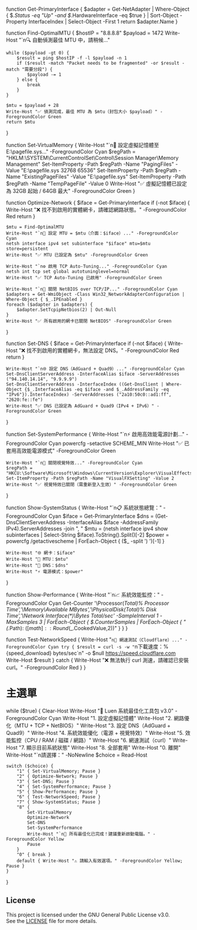 function Get-PrimaryInterface {
    $adapter = Get-NetAdapter | Where-Object { $_.Status -eq "Up" -and $_.HardwareInterface -eq $true } | Sort-Object -Property InterfaceIndex | Select-Object -First 1
    return $adapter.Name
}

function Find-OptimalMTU {
    $hostIP = "8.8.8.8"
    $payload = 1472
    Write-Host "`n🔍 自動偵測最佳 MTU 中，請稍候..."

    while ($payload -gt 0) {
        $result = ping $hostIP -f -l $payload -n 1
        if ($result -match "Packet needs to be fragmented" -or $result -match "需要分段") {
            $payload -= 1
        } else {
            break
        }
    }

    $mtu = $payload + 28
    Write-Host "✅ 偵測完成，最佳 MTU 為 $mtu（封包大小 $payload）" -ForegroundColor Green
    return $mtu
}

function Set-VirtualMemory {
    Write-Host "`n💾 設定虛擬記憶體至 E:\pagefile.sys..." -ForegroundColor Cyan
    $regPath = "HKLM:\SYSTEM\CurrentControlSet\Control\Session Manager\Memory Management"
    Set-ItemProperty -Path $regPath -Name "PagingFiles" -Value "E:\pagefile.sys 32768 65536"
    Set-ItemProperty -Path $regPath -Name "ExistingPageFiles" -Value "E:\pagefile.sys"
    Set-ItemProperty -Path $regPath -Name "TempPageFile" -Value 0
    Write-Host "✅ 虛擬記憶體已設定為 32GB 起始 / 64GB 最大" -ForegroundColor Green
}

function Optimize-Network {
    $iface = Get-PrimaryInterface
    if (-not $iface) {
        Write-Host "❌ 找不到啟用的實體網卡，請確認網路狀態。" -ForegroundColor Red
        return
    }

    $mtu = Find-OptimalMTU
    Write-Host "`n📏 設定 MTU = $mtu（介面：$iface）..." -ForegroundColor Cyan
    netsh interface ipv4 set subinterface "$iface" mtu=$mtu store=persistent
    Write-Host "✅ MTU 已設定為 $mtu" -ForegroundColor Green

    Write-Host "`n⚙️ 啟用 TCP Auto-Tuning..." -ForegroundColor Cyan
    netsh int tcp set global autotuninglevel=normal
    Write-Host "✅ TCP Auto-Tuning 已啟用" -ForegroundColor Green

    Write-Host "`n🛑 關閉 NetBIOS over TCP/IP..." -ForegroundColor Cyan
    $adapters = Get-WmiObject -Class Win32_NetworkAdapterConfiguration | Where-Object { $_.IPEnabled }
    foreach ($adapter in $adapters) {
        $adapter.SetTcpipNetbios(2) | Out-Null
    }
    Write-Host "✅ 所有啟用的網卡已關閉 NetBIOS" -ForegroundColor Green
}

function Set-DNS {
    $iface = Get-PrimaryInterface
    if (-not $iface) {
        Write-Host "❌ 找不到啟用的實體網卡，無法設定 DNS。" -ForegroundColor Red
        return
    }

    Write-Host "`n🌐 設定 DNS（AdGuard + Quad9）..." -ForegroundColor Cyan
    Set-DnsClientServerAddress -InterfaceAlias $iface -ServerAddresses ("94.140.14.14", "9.9.9.9")
    Set-DnsClientServerAddress -InterfaceIndex ((Get-DnsClient | Where-Object {$_.InterfaceAlias -eq $iface -and $_.AddressFamily -eq "IPv6"}).InterfaceIndex) -ServerAddresses ("2a10:50c0::ad1:ff", "2620:fe::fe")
    Write-Host "✅ DNS 已設定為 AdGuard + Quad9（IPv4 + IPv6）" -ForegroundColor Green
}

function Set-SystemPerformance {
    Write-Host "`n⚡ 啟用高效能電源計劃..." -ForegroundColor Cyan
    powercfg -setactive SCHEME_MIN
    Write-Host "✅ 已套用高效能電源模式" -ForegroundColor Green

    Write-Host "`n🎨 關閉視覺特效..." -ForegroundColor Cyan
    $regPath = "HKCU:\Software\Microsoft\Windows\CurrentVersion\Explorer\VisualEffects"
    Set-ItemProperty -Path $regPath -Name "VisualFXSetting" -Value 2
    Write-Host "✅ 視覺特效已關閉（需重新登入生效）" -ForegroundColor Green
}

function Show-SystemStatus {
    Write-Host "`n📋 系統狀態總覽：" -ForegroundColor Cyan
    $iface = Get-PrimaryInterface
    $dns = (Get-DnsClientServerAddress -InterfaceAlias $iface -AddressFamily IPv4).ServerAddresses -join ", "
    $mtu = (netsh interface ipv4 show subinterfaces | Select-String $iface).ToString().Split()[-2]
    $power = powercfg /getactivescheme | ForEach-Object { ($_ -split '\) ')[-1] }

    Write-Host "🌐 網卡：$iface"
    Write-Host "📏 MTU：$mtu"
    Write-Host "🧭 DNS：$dns"
    Write-Host "⚡ 電源模式：$power"
}

function Show-Performance {
    Write-Host "`n📈 系統效能監控：" -ForegroundColor Cyan
    Get-Counter '\Processor(_Total)\% Processor Time','\Memory\Available MBytes','\PhysicalDisk(_Total)\% Disk Time','\Network Interface(*)\Bytes Total/sec' -SampleInterval 1 -MaxSamples 3 |
        ForEach-Object { $_.CounterSamples | ForEach-Object { "$($_.Path): $([math]::Round($_.CookedValue,2))" } }
}

function Test-NetworkSpeed {
    Write-Host "`n🚀 網速測試（Cloudflare）..." -ForegroundColor Cyan
    try {
        $result = curl -s -w "`n下載速度：%{speed_download} bytes/sec`n" -o $null https://speed.cloudflare.com
        Write-Host $result
    } catch {
        Write-Host "❌ 無法執行 curl 測速，請確認已安裝 curl。" -ForegroundColor Red
    }
}

# 主選單
while ($true) {
    Clear-Host
    Write-Host "💼 Luen 系統最佳化工具包 v3.0" -ForegroundColor Cyan
    Write-Host "1. 設定虛擬記憶體"
    Write-Host "2. 網路優化（MTU + TCP + NetBIOS）"
    Write-Host "3. 設定 DNS（AdGuard + Quad9）"
    Write-Host "4. 系統效能優化（電源 + 視覺特效）"
    Write-Host "5. 效能監控（CPU / RAM / 磁碟 / 網路）"
    Write-Host "6. 網速測試（curl）"
    Write-Host "7. 顯示目前系統狀態"
    Write-Host "8. 全部套用"
    Write-Host "0. 離開"
    Write-Host "`n請選擇：" -NoNewline
    $choice = Read-Host

    switch ($choice) {
        "1" { Set-VirtualMemory; Pause }
        "2" { Optimize-Network; Pause }
        "3" { Set-DNS; Pause }
        "4" { Set-SystemPerformance; Pause }
        "5" { Show-Performance; Pause }
        "6" { Test-NetworkSpeed; Pause }
        "7" { Show-SystemStatus; Pause }
        "8" {
            Set-VirtualMemory
            Optimize-Network
            Set-DNS
            Set-SystemPerformance
            Write-Host "`n🎉 所有最佳化已完成！建議重新啟動電腦。" -ForegroundColor Yellow
            Pause
        }
        "0" { break }
        default { Write-Host "⚠️ 請輸入有效選項。" -ForegroundColor Yellow; Pause }
    }
}




## License

This project is licensed under the GNU General Public License v3.0.  
See the [LICENSE](./LICENSE) file for more details.
